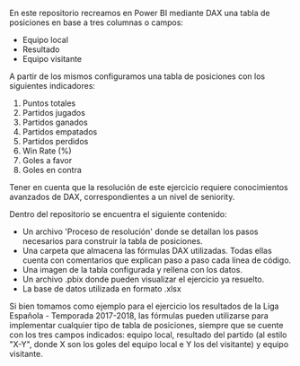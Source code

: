 En este repositorio recreamos en Power BI mediante DAX una tabla de posiciones en base a tres columnas o campos:
- Equipo local
- Resultado
- Equipo visitante

A partir de los mismos configuramos una tabla de posiciones con los siguientes indicadores:
1. Puntos totales
2. Partidos jugados
3. Partidos ganados
4. Partidos empatados
5. Partidos perdidos
6. Win Rate (%)
7. Goles a favor
8. Goles en contra

Tener en cuenta que la resolución de este ejercicio requiere conocimientos avanzados de DAX, correspondientes a un nivel de seniority.

Dentro del repositorio se encuentra el siguiente contenido:

- Un archivo 'Proceso de resolución' donde se detallan los pasos necesarios para construir la tabla de posiciones.
- Una carpeta que almacena las fórmulas DAX utilizadas. Todas ellas cuenta con comentarios que explican paso a paso cada línea de código.
- Una imagen de la tabla configurada y rellena con los datos.
- Un archivo .pbix donde pueden visualizar el ejercicio ya resuelto.
- La base de datos utilizada en formato .xlsx

Si bien tomamos como ejemplo para el ejercicio los resultados de la Liga Española - Temporada 2017-2018, las fórmulas pueden utilizarse para implementar cualquier tipo de tabla de posiciones, siempre que se cuente con los tres campos indicados: equipo local, resultado del partido (al estilo "X-Y", donde X son los goles del equipo local e Y los del visitante) y equipo visitante. 
